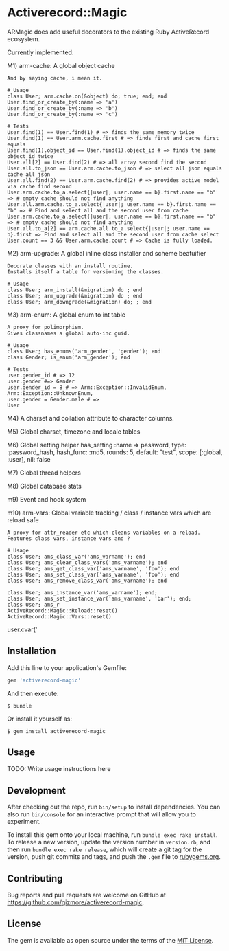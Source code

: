 # Activerecord::Magic

ARMagic does add useful decorators to the existing Ruby ActiveRecord ecosystem.

Currently implemented:

M1) arm-cache: A global object cache

    And by saying cache, i mean it.

    # Usage
    class User; arm.cache.on(&object) do; true; end; end
    User.find_or_create_by(:name => 'a')
    User.find_or_create_by(:name => 'b')
    User.find_or_create_by(:name => 'c')

    # Tests
    User.find(1) == User.find(1) # => finds the same memory twice
    User.find(1) == User.arm.cache.first # => finds first and cache first equals
    User.find(1).object_id == User.find(1).object_id # => finds the same object_id twice
    User.all[2] == User.find(2) # => all array second find the second
    User.all.to_json == User.arm.cache.to_json # => select all json equals cache all json
    User.all.find(2) == User.arm.cache.find(2) # => provides active model via cache find second
    User.arm.cache.to_a.select{|user|; user.name == b}.first.name == "b" => # empty cache should not find anything
    User.all.arm.cache.to_a.select{|user|; user.name == b}.first.name == "b" => # Find and select all and the second user from cache
    User.arm.cache.to_a.select{|user|; user.name == b}.first.name == "b" => # empty cache should not find anything
    User.all.to_a[2] == arm.cache.all.to_a.select{|user|; user.name == b}.first => Find and select all and the second user from cache select
    User.count == 3 && User.arm.cache.count # => Cache is fully loaded.


M2) arm-upgrade: A global inline class installer and scheme beatuifier

    Decorate classes with an install routine.
    Installs itself a table for versioning the classes.

    # Usage
    class User; arm_install(&migration) do ; end
    class User; arm_upgrade(&migration) do ; end
    class User; arm_downgrade(&migration) do; ; end


M3) arm-enum: A global enum to int table

    A proxy for polimorphism.
    Gives classnames a global auto-inc guid.

    # Usage
    class User; has_enums('arm_gender', 'gender'); end
    class Gender; is_enum('arm_gender'); end
    
    # Tests
    user.gender_id # => 12
    user.gender #=> Gender
    user.gender_id = 8 # => Arm::Exception::InvalidEnum, Arm::Exception::UnknownEnum,
    user.gender = Gender.male # => 
    User


M4) A charset and collation attribute to character columns.


M5) Global charset, timezone and locale tables


M6) Global setting helper
    has_setting :name => password, type: :password_hash, hash_func: :md5, rounds: 5, default: "test", scope: [:global, :user], nil: false
    
M7) Global thread helpers

M8) Global database stats

m9) Event and hook system

m10) arm-vars: Global variable tracking / class / instance vars which are reload safe

    A proxy for attr_reader etc which cleans variables on a reload.
    Features class vars, instance vars and ?
    
    # Usage
    class User; ams_class_var('ams_varname'); end
    class User; ams_clear_class_vars('ams_varname'); end
    class User; ams_get_class_var('ams_varname', 'foo'); end
    class User; ams_set_class_var('ams_varname', 'foo'); end
    class User; ams_remove_class_var('ams_varname'); end
    
    class User; ams_instance_var('ams_varname'); end;
    class User; ams_set_instance_var('ams_varname', 'bar'); end;
    class User; ams_r
    ActiveRecord::Magic::Reload::reset()
    ActiveRecord::Magic::Vars::reset()
    
    
    
  
  user.cvar('


## Installation

Add this line to your application's Gemfile:

```ruby
gem 'activerecord-magic'
```

And then execute:

    $ bundle

Or install it yourself as:

    $ gem install activerecord-magic

## Usage

TODO: Write usage instructions here

## Development

After checking out the repo, run `bin/setup` to install dependencies. You can also run `bin/console` for an interactive prompt that will allow you to experiment.

To install this gem onto your local machine, run `bundle exec rake install`. To release a new version, update the version number in `version.rb`, and then run `bundle exec rake release`, which will create a git tag for the version, push git commits and tags, and push the `.gem` file to [rubygems.org](https://rubygems.org).

## Contributing

Bug reports and pull requests are welcome on GitHub at https://github.com/gizmore/activerecord-magic.


## License

The gem is available as open source under the terms of the [MIT License](http://opensource.org/licenses/MIT).

